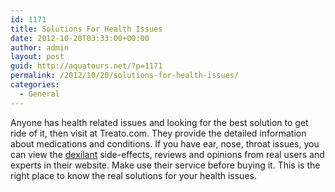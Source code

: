 ```yaml
---
id: 1171
title: Solutions For Health Issues
date: 2012-10-20T03:33:00+00:00
author: admin
layout: post
guid: http://aquatours.net/?p=1171
permalink: /2012/10/20/solutions-for-health-issues/
categories:
  - General
---
```

Anyone has health related issues and looking for the best solution to get ride of it, then visit at Treato.com. They provide the detailed information about medications and conditions. If you have ear, nose, throat issues, you can view the [dexilant](http://treato.com/Dexilant/?a=s) side-effects, reviews and opinions from real users and experts in their website. Make use their service before buying it. This is the right place to know the real solutions for your health issues.